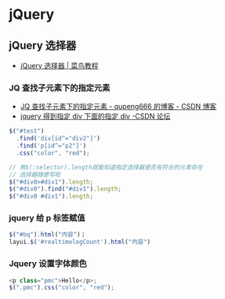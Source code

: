 # jQuery

## jQuery 选择器

- [jQuery 选择器 | 菜鸟教程](https://www.runoob.com/jquery/jquery-ref-selectors.html)

### JQ 查找子元素下的指定元素

- [JQ 查找子元素下的指定元素 - qupeng666 的博客 - CSDN 博客](https://blog.csdn.net/qupeng666/article/details/77366421)
- [jquery 得到指定 div 下面的指定 div -CSDN 论坛](https://bbs.csdn.net/topics/390934455)

```js
$("#test")
  .find('div[id^="div2"]')
  .find('p[id^="p2"]')
  .css("color", "red");
```

```js
// 用$(:selector).length就能知道指定选择器是否有符合的元素存在
// 选择器随便写啦
$("#div0>#div1").length;
$("#div0").find("#div1").length;
$("#div0 #div1").length;
```

### jquery 给 p 标签赋值

```js
$("#bq").html("内容")；
layui.$('#realtimelogCount').html("内容")
```

### Jquery 设置字体颜色

```js
<p class="pmc">Hello</p>;
$(".pmc").css("color", "red");
```
